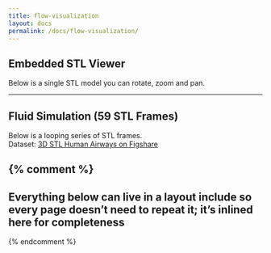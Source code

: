 ```yaml
---
title: flow-visualization
layout: docs
permalink: /docs/flow-visualization/
---
```


## Embedded STL Viewer

Below is a single STL model you can rotate, zoom and pan.

<div id="stl-demo"></div>

---

## Fluid Simulation (59 STL Frames)

Below is a looping series of STL frames.  
Dataset: [3D STL Human Airways on Figshare](https://figshare.com/articles/dataset/3D_STL_models_of_Human_Airways_for_CFD_and_CFPD_simulations_/24787773)

<div id="fluid-demo"></div>

{% comment %}
------------------------------------------------------------------------

Everything below can live in a layout include so every page doesn’t need
to repeat it; it’s inlined here for completeness
------------------------------------------------------------------------

{% endcomment %}

<!-- Dependencies -->
<script src="https://unpkg.com/three@0.160.0/build/three.min.js"></script>
<script src="{{ '/assets/js/stl-viewer.js'       | relative_url }}"></script>
<script src="{{ '/assets/js/fluidsimviewer.js'  | relative_url }}"></script>

<!-- Interface for simpler implimentation of the above dependencies -->
<script src="{{ '/assets/js/flow-visualization.js' | relative_url }}"></script>

<!-- Page-specific initialisation -->
<script>
  /* Single-model viewer */
  FlowVisualization.staticViewer(
    'stl-demo',
    '{{ "/assets/models/example.stl" | relative_url }}',
    { color: 0xfacc15, cameraZ: 150 }
  );

  /* 59-frame fluid simulation */
  FlowVisualization.fluidViewer(
    'fluid-demo',
    '{{ "/assets/models/airways/outlet" | relative_url }}', // prefix
    59,                                                    // frame count
    { color: 0x1caaff, cameraZ: 120, frameDelay: 200 }
  );
</script>
